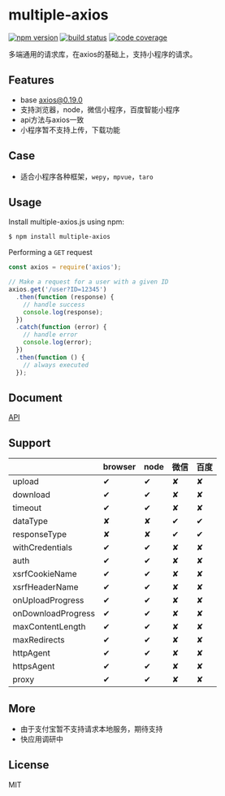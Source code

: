 # multiple-axios

[![npm version](https://img.shields.io/npm/v/axios.svg?style=flat-square)](https://www.npmjs.org/package/axios)
[![build status](https://img.shields.io/travis/axios/axios.svg?style=flat-square)](https://travis-ci.org/axios/axios)
[![code coverage](https://img.shields.io/coveralls/mzabriskie/axios.svg?style=flat-square)](https://coveralls.io/r/mzabriskie/axios)

多端通用的请求库，在axios的基础上，支持小程序的请求。

## Features

- base axios@0.19.0
- 支持浏览器，node，微信小程序，百度智能小程序
- api方法与axios一致
- 小程序暂不支持上传，下载功能

## Case

- 适合小程序各种框架，`wepy`，`mpvue`，`taro`

## Usage

Install multiple-axios.js using npm:

```bash
$ npm install multiple-axios
```

Performing a `GET` request

```js
const axios = require('axios');

// Make a request for a user with a given ID
axios.get('/user?ID=12345')
  .then(function (response) {
    // handle success
    console.log(response);
  })
  .catch(function (error) {
    // handle error
    console.log(error);
  })
  .then(function () {
    // always executed
  });
```

## Document

[API](https://github.com/hanmingpan/multiple-axios/blob/master/README-AXIOS.md)


## Support
|         | browser |   node  |   微信   |   百度  |
| ------- | ------- | ------- | ------- | ------- |
| upload | ✔ | ✔ | ✘ | ✘ |
| download | ✔ | ✔ | ✘ | ✘ |
| timeout | ✔ | ✔ | ✘ | ✘ |
| dataType | ✘ | ✘ | ✔ | ✔ |
| responseType | ✘ | ✘ | ✔ | ✔ |
| withCredentials | ✔ | ✔ | ✘ | ✘ |
| auth | ✔ | ✔ | ✘ | ✘ |
| xsrfCookieName | ✔ | ✔ | ✘ | ✘ |
| xsrfHeaderName | ✔ | ✔ | ✘ | ✘ |
| onUploadProgress | ✔ | ✔ | ✘ | ✘ |
| onDownloadProgress | ✔ | ✔ | ✘ | ✘ |
| maxContentLength | ✔ | ✔ | ✘ | ✘ |
| maxRedirects | ✔ | ✔ | ✘ | ✘ |
| httpAgent | ✔ | ✔ | ✘ | ✘ |
| httpsAgent | ✔ | ✔ | ✘ | ✘ |
| proxy | ✔ | ✔ | ✘ | ✘ |

## More

- 由于支付宝暂不支持请求本地服务，期待支持
- 快应用调研中

## License

MIT
